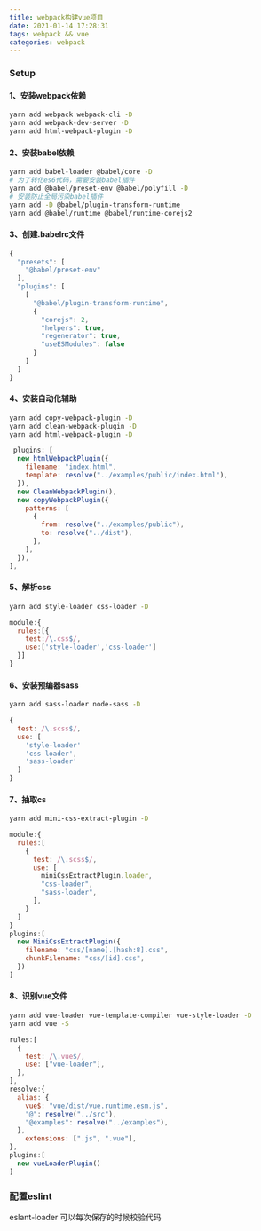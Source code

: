 ```yaml
---
title: webpack构建vue项目
date: 2021-01-14 17:28:31
tags: webpack && vue
categories: webpack
---
```


### Setup

#### 1、安装webpack依赖

```bash
yarn add webpack webpack-cli -D
yarn add webpack-dev-server -D
yarn add html-webpack-plugin -D
```

#### 2、安装babel依赖

```bash
yarn add babel-loader @babel/core -D
# 为了转化es6代码，需要安装babel插件
yarn add @babel/preset-env @babel/polyfill -D
# 安装防止全局污染babel插件
yarn add -D @babel/plugin-transform-runtime
yarn add @babel/runtime @babel/runtime-corejs2
```

<!-- more -->

#### 3、创建.babelrc文件

```javascript
{
  "presets": [
    "@babel/preset-env"
  ],
  "plugins": [
    [
      "@babel/plugin-transform-runtime",
      {
        "corejs": 2,
        "helpers": true,
        "regenerator": true,
        "useESModules": false
      }
    ]
  ]
}
```



#### 4、安装自动化辅助

```bash
yarn add copy-webpack-plugin -D
yarn add clean-webpack-plugin -D
yarn add html-webpack-plugin -D
```

```javascript
 plugins: [
  new htmlWebpackPlugin({
    filename: "index.html",
    template: resolve("../examples/public/index.html"),
  }),
  new CleanWebpackPlugin(),
  new copyWebpackPlugin({
    patterns: [
      {
        from: resolve("../examples/public"),
        to: resolve("../dist"),
      },
    ],
  }),
],
```



#### 5、解析css

```bash
yarn add style-loader css-loader -D
```

```javascript
module:{
  rules:[{
    test:/\.css$/,
    use:['style-loader','css-loader']
  }]
}
```

#### 6、安装预编器sass

```bash
yarn add sass-loader node-sass -D
```

```javascript
{
  test: /\.scss$/,
  use: [
    'style-loader'
    'css-loader',
    'sass-loader'
  ]
}
```



#### 7、抽取cs

```bash
yarn add mini-css-extract-plugin -D
```

```javascript
module:{
  rules:[
    {
      test: /\.scss$/,
      use: [
        miniCssExtractPlugin.loader,
        "css-loader",
        "sass-loader",
      ],
    }
  ]
}
plugins:[
  new MiniCssExtractPlugin({
    filename: "css/[name].[hash:8].css",
    chunkFilename: "css/[id].css",
  })
]
```

#### 8、识别vue文件

```bash
yarn add vue-loader vue-template-compiler vue-style-loader -D
yarn add vue -S
```

```javascript
rules:[
  {
    test: /\.vue$/,
    use: ["vue-loader"],
  },
],
resolve:{
  alias: {
    vue$: "vue/dist/vue.runtime.esm.js",
    "@": resolve("../src"),
    "@examples": resolve("../examples"),
  },
 	extensions: [".js", ".vue"],
},
plugins:[
  new vueLoaderPlugin()
]
```

### 配置eslint

eslant-loader 可以每次保存的时候校验代码


